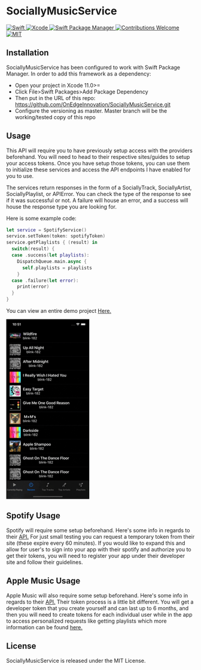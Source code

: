 # SociallyMusicService
<a href="https://swift.org">
 <img src="https://img.shields.io/badge/Swift-5.1-brightgreen.svg"
      alt="Swift" />
</a>
<a href="https://developer.apple.com/xcode">
  <img src="https://img.shields.io/badge/Xcode-11-blue.svg"
      alt="Xcode">
</a>
<a href="https://swift.org/package-manager">
    <img src="https://img.shields.io/badge/swiftpm-compatible-brightgreen.svg?style=flat" alt="Swift Package Manager" />
</a>
<a href="https://github.com/OnEdgeInnovation/SociallyMusicService/issues">
   <img src="https://img.shields.io/badge/contributions-Welcome-brightgreen.svg?style=flat"
        alt="Contributions Welcome">
</a>
<a href="https://opensource.org/licenses/MIT">
  <img src="https://img.shields.io/badge/License-MIT-red.svg"
      alt="MIT">
</a>

## Installation
SociallyMusicService has been configured to work with Swift Package Manager.
In order to add this framework as a dependency: 
- Open your project in Xcode 11.0>=
- Click File>Swift Packages>Add Package Dependency
- Then put in the URL of this repo: https://github.com/OnEdgeInnovation/SociallyMusicService.git
- Configure the versioning as master. Master branch will be the working/tested copy of this repo

## Usage
This API will require you to have previously setup access with the providers beforehand. You will need to head to their respective sites/guides to setup your access tokens. Once you have setup those tokens, you can use them to initialize these services and access the API endpoints I have enabled for you to use.

The services return responses in the form of a SociallyTrack, SociallyArtist, SociallyPlaylist, or APIError. You can check the type of the response to see if it was successful or not. A failure will house an error, and a success will house the response type you are looking for.

Here is some example code:

```swift
let service = SpotifyService()
service.setToken(token: spotifyToken)
service.getPlaylists { (result) in
  switch(result) {
  case .success(let playlists):
    DispatchQueue.main.async {
      self.playlists = playlists
    }
  case .failure(let error):
    print(error)
  }
}
```

You can view an entire demo project [Here.](https://github.com/OnEdgeInnovation/SociallyMusicServiceDemo)

![](giphy.gif)

## Spotify Usage
Spotify will require some setup beforehand. Here's some info in regards to their [API.](https://developer.spotify.com/documentation/web-api/)
For just small testing you can request a temporary token from their site (these expire every 60 minutes). If you would like to expand this and allow for user's to sign into your app with their spotify and authorize you to get their tokens, you will need to register your app under their developer site and follow their guidelines.

## Apple Music Usage
Apple Music will also require some setup beforehand. Here's some info in regards to their [API.](https://developer.apple.com/documentation/applemusicapi/)
Their token process is a little bit different. You will get a developer token that you create yourself and can last up to 6 months, and then you will need to create tokens for each individual user while in the app to access personalized requests like getting playlists which more information can be found [here.](https://help.apple.com/developer-account/#/devce5522674)

## License
SociallyMusicService is released under the MIT License.
